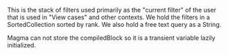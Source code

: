 This is the stack of filters used primarily as the "current filter" of the user that is used in "View cases" and other contexts. We hold the filters in a SortedCollection sorted by rank. We also hold a free text query as a String.

Magma can not store the compiledBlock so it is a transient variable lazily initialized.